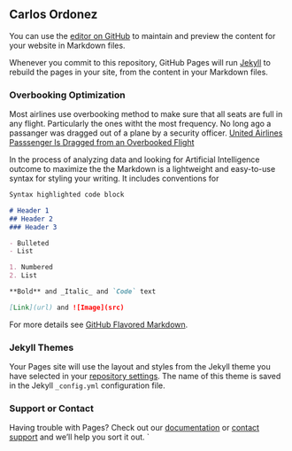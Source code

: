 ## Carlos Ordonez 

You can use the [editor on GitHub](https://github.com/carordo/carlosaordonez.github.io/edit/master/README.md) to maintain and preview the content for your website in Markdown files.

Whenever you commit to this repository, GitHub Pages will run [Jekyll](https://jekyllrb.com/) to rebuild the pages in your site, from the content in your Markdown files.

### Overbooking Optimization

Most airlines use overbooking method to make sure that all seats are full in any flight. Particularly the ones witht the most frequency. No long ago a passanger was dragged out of a plane by a security officer. [United Airlines Passsenger Is Dragged from an Overbooked Flight](https://www.nytimes.com/2017/04/10/business/united-flight-passenger-dragged.html)


In the process of analyzing data and looking for Artificial Intelligence outcome to maximize the the Markdown is a lightweight and easy-to-use syntax for styling your writing. It includes conventions for

```markdown
Syntax highlighted code block

# Header 1
## Header 2
### Header 3

- Bulleted
- List

1. Numbered
2. List

**Bold** and _Italic_ and `Code` text

[Link](url) and ![Image](src)
```

For more details see [GitHub Flavored Markdown](https://guides.github.com/features/mastering-markdown/).

### Jekyll Themes

Your Pages site will use the layout and styles from the Jekyll theme you have selected in your [repository settings](https://github.com/carordo/carlosaordonez.github.io/settings). The name of this theme is saved in the Jekyll `_config.yml` configuration file.

### Support or Contact

Having trouble with Pages? Check out our [documentation](https://help.github.com/categories/github-pages-basics/) or [contact support](https://github.com/contact) and we’ll help you sort it out.
`
